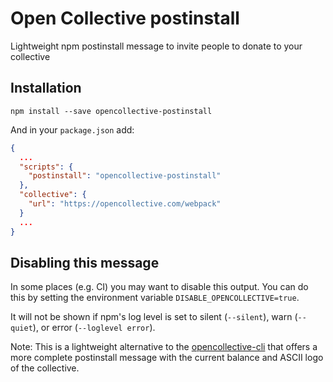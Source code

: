 # Open Collective postinstall

Lightweight npm postinstall message to invite people to donate to your collective

## Installation

```
npm install --save opencollective-postinstall
```

And in your `package.json` add:

```json
{
  ...
  "scripts": {
    "postinstall": "opencollective-postinstall"
  },
  "collective": {
    "url": "https://opencollective.com/webpack"
  }
  ...
}
```

## Disabling this message

In some places (e.g. CI) you may want to disable this output. You can do this by setting the environment variable `DISABLE_OPENCOLLECTIVE=true`.

It will not be shown if npm's log level is set to silent (`--silent`), warn (`--quiet`), or error (`--loglevel error`).

Note: This is a lightweight alternative to the [opencollective-cli](https://github.com/opencollective/opencollective-cli) that offers a more complete postinstall message with the current balance and ASCII logo of the collective.
